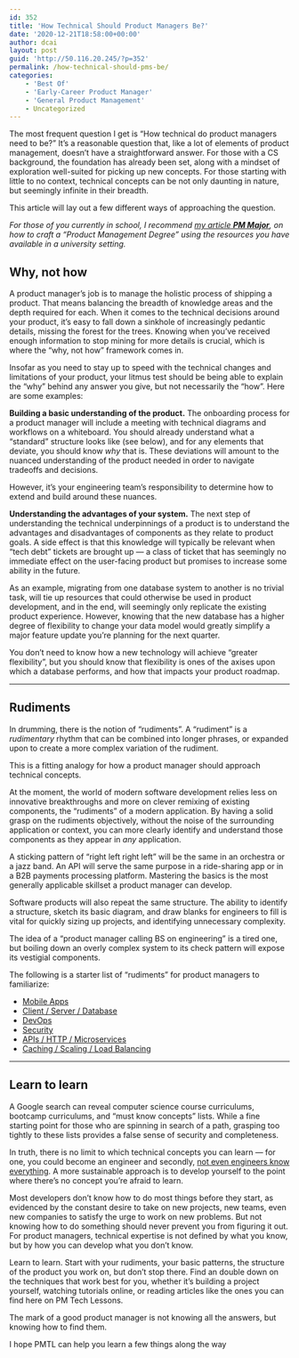 ```yaml
---
id: 352
title: 'How Technical Should Product Managers Be?'
date: '2020-12-21T18:58:00+00:00'
author: dcai
layout: post
guid: 'http://50.116.20.245/?p=352'
permalink: /how-technical-should-pms-be/
categories:
    - 'Best Of'
    - 'Early-Career Product Manager'
    - 'General Product Management'
    - Uncategorized
---
```


The most frequent question I get is “How technical do product managers need to be?” It’s a reasonable question that, like a lot of elements of product management, doesn’t have a straightforward answer. For those with a CS background, the foundation has already been set, along with a mindset of exploration well-suited for picking up new concepts. For those starting with little to no context, technical concepts can be not only daunting in nature, but seemingly infinite in their breadth.

This article will lay out a few different ways of approaching the question.

*For those of you currently in school, I recommend* [*my article* ***PM Major***](https://www.pmtechlessons.com/pm-major)*, on how to craft a “Product Management Degree” using the resources you have available in a university setting.*

## **Why, not how**

A product manager’s job is to manage the holistic process of shipping a product. That means balancing the breadth of knowledge areas and the depth required for each. When it comes to the technical decisions around your product, it’s easy to fall down a sinkhole of increasingly pedantic details, missing the forest for the trees. Knowing when you’ve received enough information to stop mining for more details is crucial, which is where the “why, not how” framework comes in.

Insofar as you need to stay up to speed with the technical changes and limitations of your product, your litmus test should be being able to explain the “why” behind any answer you give, but not necessarily the “how”. Here are some examples:

**Building a basic understanding of the product.** The onboarding process for a product manager will include a meeting with technical diagrams and workflows on a whiteboard. You should already understand what a “standard” structure looks like (see below), and for any elements that deviate, you should know *why* that is. These deviations will amount to the nuanced understanding of the product needed in order to navigate tradeoffs and decisions.

However, it’s your engineering team’s responsibility to determine how to extend and build around these nuances.

**Understanding the advantages of your system.** The next step of understanding the technical underpinnings of a product is to understand the advantages and disadvantages of components as they relate to product goals. A side effect is that this knowledge will typically be relevant when “tech debt” tickets are brought up — a class of ticket that has seemingly no immediate effect on the user-facing product but promises to increase some ability in the future.

As an example, migrating from one database system to another is no trivial task, will tie up resources that could otherwise be used in product development, and in the end, will seemingly only replicate the existing product experience. However, knowing that the new database has a higher degree of flexibility to change your data model would greatly simplify a major feature update you’re planning for the next quarter.

You don’t need to know how a new technology will achieve “greater flexibility”, but you should know that flexibility is ones of the axises upon which a database performs, and how that impacts your product roadmap.

- - - - - -

## **Rudiments**

In drumming, there is the notion of “rudiments”. A “rudiment” is a *rudimentary* rhythm that can be combined into longer phrases, or expanded upon to create a more complex variation of the rudiment.

This is a fitting analogy for how a product manager should approach technical concepts.

At the moment, the world of modern software development relies less on innovative breakthroughs and more on clever remixing of existing components, the “rudiments” of a modern application. By having a solid grasp on the rudiments objectively, without the noise of the surrounding application or context, you can more clearly identify and understand those components as they appear in *any* application.

A sticking pattern of “right left right left” will be the same in an orchestra or a jazz band. An API will serve the same purpose in a ride-sharing app or in a B2B payments processing platform. Mastering the basics is the most generally applicable skillset a product manager can develop.

Software products will also repeat the same structure. The ability to identify a structure, sketch its basic diagram, and draw blanks for engineers to fill is vital for quickly sizing up projects, and identifying unnecessary complexity.

The idea of a “product manager calling BS on engineering” is a tired one, but boiling down an overly complex system to its check pattern will expose its vestigial components.

The following is a starter list of “rudiments” for product managers to familiarize:

- [Mobile Apps](https://www.pmtechlessons.com/mobile-apps)
- [Client / Server / Database](https://www.pmtechlessons.com/what-are-web-apps)
- [DevOps](https://www.pmtechlessons.com/terminology-pt-6-devops)
- [Security](https://www.pmtechlessons.com/passwords-an-introduction-to-security)
- [APIs / HTTP / Microservices](https://www.pmtechlessons.com/what-is-an-api)
- [Caching / Scaling / Load Balancing](https://www.pmtechlessons.com/breaking-down-netflixs-video-gatekeeper)

- - - - - -

## **Learn to learn**

A Google search can reveal computer science course curriculums, bootcamp curriculums, and “must know concepts” lists. While a fine starting point for those who are spinning in search of a path, grasping too tightly to these lists provides a false sense of security and completeness.

In truth, there is no limit to which technical concepts you can learn — for one, you could become an engineer and secondly, [not even engineers know everything](https://overreacted.io/things-i-dont-know-as-of-2018/). A more sustainable approach is to develop yourself to the point where there’s no concept you’re afraid to learn.

Most developers don’t know how to do most things before they start, as evidenced by the constant desire to take on new projects, new teams, even new companies to satisfy the urge to work on new problems. But not knowing how to do something should never prevent you from figuring it out. For product managers, technical expertise is not defined by what you know, but by how you can develop what you don’t know.

Learn to learn. Start with your rudiments, your basic patterns, the structure of the product you work on, but don’t stop there. Find an double down on the techniques that work best for you, whether it’s building a project yourself, watching tutorials online, or reading articles like the ones you can find here on PM Tech Lessons.

The mark of a good product manager is not knowing all the answers, but knowing how to find them.

I hope PMTL can help you learn a few things along the way